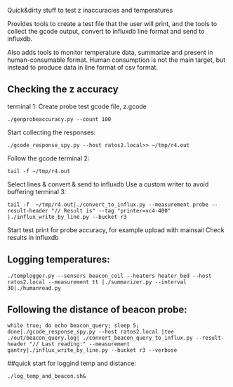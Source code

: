 Quick&dirty stuff to test z inaccuracies and temperatures

Provides tools to create a test file that the user will print, and the tools to collect the gcode output, convert to influxdb line format and send to influxdb.

Also adds tools to monitor temperature data, summarize and present in human-consumable format. Human consumption is not the main target, but instead to produce data in line format of csv format.

## Checking the z accuracy 
terminal 1:
Create probe test gcode file, z.gcode

`./genprobeaccuracy.py --count 100`

Start collecting the responses:

`./gcode_response_spy.py --host ratos2.local>> ~/tmp/r4.out`

Follow the gcode
terminal 2:

`tail -f ~/tmp/r4.out`

Select lines & convert & send to influxdb
Use a custom writer to avoid buffering
terminal 3:

```
tail -f  ~/tmp/r4.out|./convert_to_influx.py --measurement probe --result-header "// Result is" --tag "printer=vc4-400" |./influx_write_by_line.py --bucket r3
```

Start test print for probe accuracy, for example upload with mainsail
Check results in influxdb

## Logging temperatures:

```
./templogger.py --sensors beacon_coil --heaters heater_bed --host ratos2.local --measurement tt |./summarizer.py --interval 30|./humanread.py
```

## Following the distance of beacon probe:
```while true; do echo beacon_query; sleep 5; done|./gcode_response_spy.py --host ratos2.local |tee ./out/beacon_query.log| ./convert_beacon_query_to_influx.py --result-header "// Last reading:" --measurement gantry|./influx_write_by_line.py --bucket r3 --verbose```

##quick start for loggind temp and distance: 
```
./log_temp_and_beacon.sh&
```